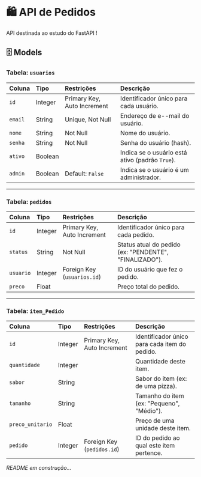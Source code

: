 # 🛍️ API de Pedidos

API destinada ao estudo do FastAPI ! 

## 🗄️ Models

### Tabela: `usuarios`

| Coluna | Tipo | Restrições | Descrição |
| :--- | :--- | :--- | :--- |
| `id` | Integer | Primary Key, Auto Increment | Identificador único para cada usuário. |
| `email` | String | Unique, Not Null | Endereço de e--mail do usuário. |
| `nome` | String | Not Null | Nome do usuário. |
| `senha` | String | Not Null | Senha do usuário (hash). |
| `ativo` | Boolean | | Indica se o usuário está ativo (padrão `True`). |
| `admin` | Boolean | Default: `False` | Indica se o usuário é um administrador. |

---

### Tabela: `pedidos`

| Coluna | Tipo | Restrições | Descrição |
| :--- | :--- | :--- | :--- |
| `id` | Integer | Primary Key, Auto Increment | Identificador único para cada pedido. |
| `status` | String | Not Null | Status atual do pedido (ex: "PENDENTE", "FINALIZADO"). |
| `usuario` | Integer | Foreign Key (`usuarios.id`) | ID do usuário que fez o pedido. |
| `preco` | Float | | Preço total do pedido. |

---

### Tabela: `item_Pedido`

| Coluna | Tipo | Restrições | Descrição |
| :--- | :--- | :--- | :--- |
| `id` | Integer | Primary Key, Auto Increment | Identificador único para cada item do pedido. |
| `quantidade` | Integer | | Quantidade deste item. |
| `sabor` | String | | Sabor do item (ex: de uma pizza). |
| `tamanho` | String | | Tamanho do item (ex: "Pequeno", "Médio"). |
| `preco_unitario`| Float | | Preço de uma unidade deste item. |
| `pedido` | Integer | Foreign Key (`pedidos.id`) | ID do pedido ao qual este item pertence. |

_*README em construção...*_